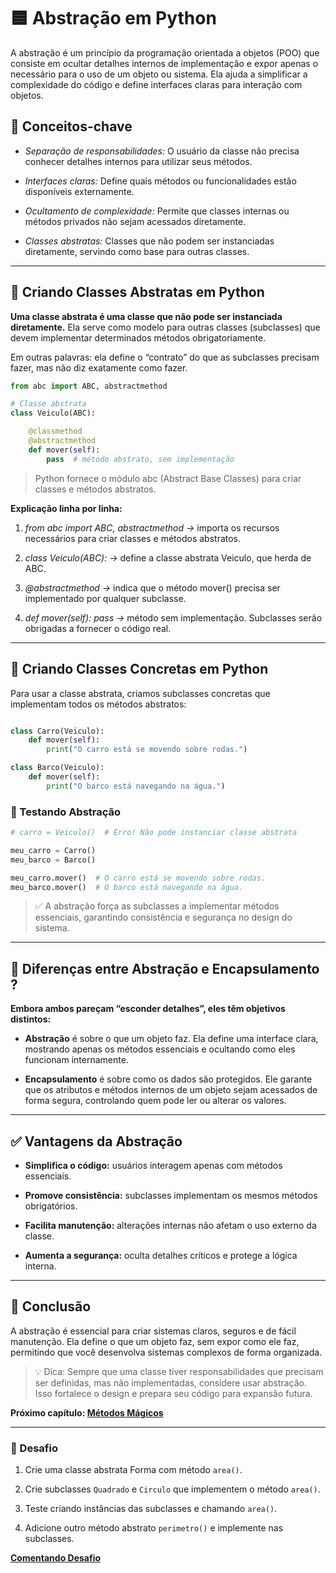 # 🟦 Abstração em Python

A abstração é um princípio da programação orientada a objetos (POO) que consiste em ocultar detalhes internos de implementação e expor apenas o necessário para o uso de um objeto ou sistema. Ela ajuda a simplificar a complexidade do código e define interfaces claras para interação com objetos.

## 📌 Conceitos-chave

- *Separação de responsabilidades:* O usuário da classe não precisa conhecer detalhes internos para utilizar seus métodos.

- *Interfaces claras:* Define quais métodos ou funcionalidades estão disponíveis externamente.

- *Ocultamento de complexidade:* Permite que classes internas ou métodos privados não sejam acessados diretamente.

- *Classes abstratas:* Classes que não podem ser instanciadas diretamente, servindo como base para outras classes.

---

## 🔹 Criando Classes Abstratas em Python

**Uma classe abstrata é uma classe que não pode ser instanciada diretamente.** Ela serve como modelo para outras classes (subclasses) que devem implementar determinados métodos obrigatoriamente.

Em outras palavras: ela define o “contrato” do que as subclasses precisam fazer, mas não diz exatamente como fazer.

```python
from abc import ABC, abstractmethod

# Classe abstrata
class Veiculo(ABC):

    @classmethod
    @abstractmethod
    def mover(self):
        pass  # método abstrato, sem implementação
```

> Python fornece o módulo abc (Abstract Base Classes) para criar classes e métodos abstratos.

**Explicação linha por linha:**

1. *from abc import ABC, abstractmethod →* importa os recursos necessários para criar classes e métodos abstratos.

2. *class Veiculo(ABC): →* define a classe abstrata Veiculo, que herda de ABC.

3. *@abstractmethod →* indica que o método mover() precisa ser implementado por qualquer subclasse.

4. *def mover(self): pass →* método sem implementação. Subclasses serão obrigadas a fornecer o código real.

---

## 🔹 Criando Classes Concretas em Python

Para usar a classe abstrata, criamos subclasses concretas que implementam todos os métodos abstratos:

```python

class Carro(Veiculo):
    def mover(self):
        print("O carro está se movendo sobre rodas.")

class Barco(Veiculo):
    def mover(self):
        print("O barco está navegando na água.")
```

### 🔹 Testando Abstração

```python
# carro = Veiculo()  # Erro! Não pode instanciar classe abstrata

meu_carro = Carro()
meu_barco = Barco()

meu_carro.mover()  # O carro está se movendo sobre rodas.
meu_barco.mover()  # O barco está navegando na água.

```

> ✅ A abstração força as subclasses a implementar métodos essenciais, garantindo consistência e segurança no design do sistema.

---

## 🔹 Diferenças entre Abstração e Encapsulamento ?

**Embora ambos pareçam “esconder detalhes”, eles têm objetivos distintos:**

- **Abstração** é sobre o que um objeto faz. Ela define uma interface clara, mostrando apenas os métodos essenciais e ocultando como eles funcionam internamente.

- **Encapsulamento** é sobre como os dados são protegidos. Ele garante que os atributos e métodos internos de um objeto sejam acessados de forma segura, controlando quem pode ler ou alterar os valores.

---

## ✅ Vantagens da Abstração

- **Simplifica o código:** usuários interagem apenas com métodos essenciais.

- **Promove consistência:** subclasses implementam os mesmos métodos obrigatórios.

- **Facilita manutenção:** alterações internas não afetam o uso externo da classe.

- **Aumenta a segurança:** oculta detalhes críticos e protege a lógica interna.

---

## 📝 Conclusão

A abstração é essencial para criar sistemas claros, seguros e de fácil manutenção. Ela define o que um objeto faz, sem expor como ele faz, permitindo que você desenvolva sistemas complexos de forma organizada.

> 💡 Dica: Sempre que uma classe tiver responsabilidades que precisam ser definidas, mas não implementadas, considere usar abstração. Isso fortalece o design e prepara seu código para expansão futura.

**Próximo capítulo: [Métodos Mágicos](../aula_06/06_metodos_magicos.py)**

---

### 📝 Desafio

1. Crie uma classe abstrata Forma com método ``area()``.

2. Crie subclasses ``Quadrado`` e ``Circulo`` que implementem o método ``area()``.

3. Teste criando instâncias das subclasses e chamando ``area()``.

4. Adicione outro método abstrato ``perimetro()`` e implemente nas subclasses.

**[Comentando Desafio](desafios/)**
